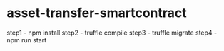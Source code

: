 
# asset-transfer-smartcontract


step1 -  npm install
step2 - truffle compile
step3 - truffle migrate
step4 - npm run start
